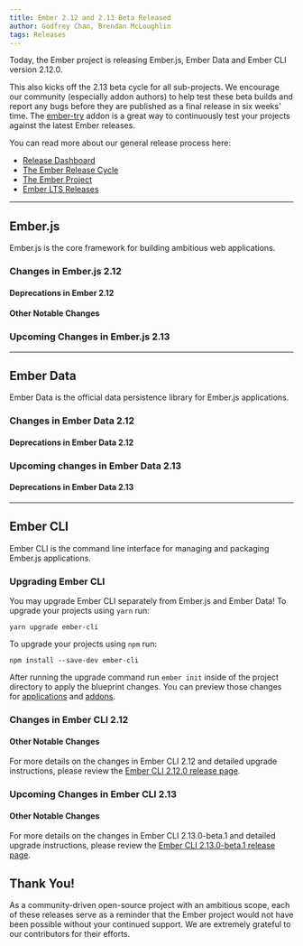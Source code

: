 ```yaml
---
title: Ember 2.12 and 2.13 Beta Released
author: Godfrey Chan, Brendan McLoughlin
tags: Releases
---
```


Today, the Ember project is releasing Ember.js, Ember Data and Ember CLI
version 2.12.0.

This also kicks off the 2.13 beta cycle for all sub-projects. We encourage our
community (especially addon authors) to help test these beta builds and report
any bugs before they are published as a final release in six weeks' time. The
[ember-try](https://github.com/ember-cli/ember-try) addon is a great way to
continuously test your projects against the latest Ember releases.

You can read more about our general release process here:

- [Release Dashboard](http://emberjs.com/builds/)
- [The Ember Release Cycle](http://emberjs.com/blog/2013/09/06/new-ember-release-process.html)
- [The Ember Project](http://emberjs.com/blog/2015/06/16/ember-project-at-2-0.html)
- [Ember LTS Releases](http://emberjs.com/blog/2016/02/25/announcing-embers-first-lts.html)

---

## Ember.js

Ember.js is the core framework for building ambitious web applications.

### Changes in Ember.js 2.12

#### Deprecations in Ember 2.12


#### Other Notable Changes


### Upcoming Changes in Ember.js 2.13

---

## Ember Data

Ember Data is the official data persistence library for Ember.js applications.

### Changes in Ember Data 2.12


#### Deprecations in Ember Data 2.12


### Upcoming changes in Ember Data 2.13

#### Deprecations in Ember Data 2.13

---

## Ember CLI

Ember CLI is the command line interface for managing and packaging Ember.js
applications.

### Upgrading Ember CLI

You may upgrade Ember CLI separately from Ember.js and Ember Data! To upgrade
your projects using `yarn` run:

```
yarn upgrade ember-cli
```

To upgrade your projects using `npm` run:

```
npm install --save-dev ember-cli
```

After running the
upgrade command run `ember init` inside of the project directory to apply the
blueprint changes. You can preview those changes for [applications](https://github.com/ember-cli/ember-new-output/compare/v2.11.0...v2.12.0)
and [addons](https://github.com/ember-cli/ember-addon-output/compare/v2.11.0...v2.12.0).

### Changes in Ember CLI 2.12

#### Other Notable Changes

For more details on the changes in Ember CLI 2.12 and detailed upgrade
instructions, please review the [Ember CLI 2.12.0 release page](https://github.com/ember-cli/ember-cli/releases/tag/v2.12.0).

### Upcoming Changes in Ember CLI 2.13

#### Other Notable Changes

For more details on the changes in Ember CLI 2.13.0-beta.1 and detailed upgrade
instructions, please review the [Ember CLI 2.13.0-beta.1 release page](https://github.com/ember-cli/ember-cli/releases/tag/v2.13.0-beta.1).

## Thank You!

As a community-driven open-source project with an ambitious scope, each of
these releases serve as a reminder that the Ember project would not have been
possible without your continued support. We are extremely grateful to our
contributors for their efforts.
